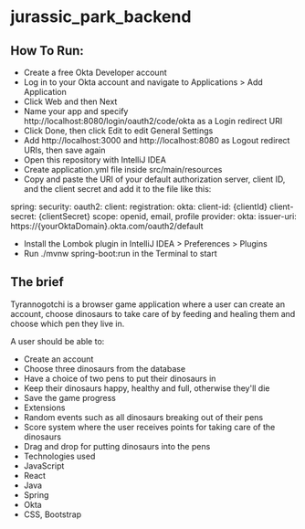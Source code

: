 # jurassic_park_backend

## How To Run: 

- Create a free Okta Developer account
- Log in to your Okta account and navigate to Applications > Add Application
- Click Web and then Next
- Name your app and specify http://localhost:8080/login/oauth2/code/okta as a Login redirect URI
- Click Done, then click Edit to edit General Settings
- Add http://localhost:3000 and http://localhost:8080 as Logout redirect URIs, then save again
- Open this repository with IntelliJ IDEA
- Create application.yml file inside src/main/resources
- Copy and paste the URI of your default authorization server, client ID, and the client secret and add it to the file like this:

spring:
  security:
    oauth2:
      client:
        registration:
          okta:
            client-id: {clientId}
            client-secret: {clientSecret}
            scope: openid, email, profile
        provider:
          okta:
            issuer-uri: https://{yourOktaDomain}.okta.com/oauth2/default
            
- Install the Lombok plugin in IntelliJ IDEA > Preferences > Plugins
- Run ./mvnw spring-boot:run in the Terminal to start

## The brief
Tyrannogotchi is a browser game application where a user can create an account, choose dinosaurs to take care of by feeding and healing them and choose which pen they live in.

A user should be able to:

- Create an account
- Choose three dinosaurs from the database
- Have a choice of two pens to put their dinosaurs in
- Keep their dinosaurs happy, healthy and full, otherwise they'll die
- Save the game progress
- Extensions
- Random events such as all dinosaurs breaking out of their pens
- Score system where the user receives points for taking care of the dinosaurs
- Drag and drop for putting dinosaurs into the pens
- Technologies used
- JavaScript
- React
- Java
- Spring
- Okta
- CSS, Bootstrap
